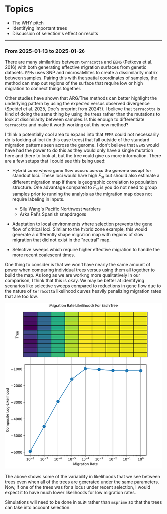 # Topics

- The WHY pitch
- Identifying important trees
- Discussion of selection's effect on results

---

### From 2025-01-13 to 2025-01-26

There are many similarities between `terracotta` and `EEMS` (Petkova et al. 2016) with both generating effective migration surfaces from genetic datasets. `EEMs` uses SNP and microsatellites to create a dissimilarity matrix between samples. Pairing this with the spatial coordinates of samples, the method can map out regions of the surface that require low or high migration to connect things together.

Other studies have shown that ARG/Tree methods can better highlight the underlying pattern by using the expected versus observed divergence (Speidel et al. 2025, Doc's preprint from 2024?). I believe that `terracotta` is kind of doing the same thing by using the trees rather than the mutations to look at dissimilarity between samples. Is this enough to differentiate  `terracotta` and make it worth working out this new method?

I think a potentially cool area to expand into that `EEMS` could not necessarily do is looking at loci (in this case trees) that fall outside of the standard migration patterns seen across the genome. I don't believe that `EEMS` would have had the power to do this as they would only have a single mutation here and there to look at, but the tree could give us more information. There are a few setups that I could see this being used:

- Hybrid zone where gene flow occurs across the genome except for standout loci. These loci would have high $F_{st}$ but should also estimate a different migration map if there is geographic correlation to population structure. One advantage compared to $F_{st}$ is you do not need to group samples prior to running the analysis as the migration map does not require labeling in inputs.
    - Silu Wang's Pacific Northwest warblers
    - Arka Pal's Spanish snapdragons

- Adaptation to local environments where selection prevents the gene flow of critical loci. Similar to the hybrid zone example, this would generate a differently shape migration map with regions of slow migration that did not exist in the "neutral" map.

- Selective sweeps which require higher effective migration to handle the more recent coalescent times.

One thing to consider is that we won't have nearly the same amount of power when comparing individual trees versus using them all together to build the map. As long as we are working more qualitatively in our comparison, I think that this is okay. We may be better at identifying scenarios like selective sweeps compared to reductions in gene flow due to the  nature of `terracotta` likelihood curves heavily penalizing migration rates that are too low.

![Tree By Tree View Of Migration Rate Likelihoods](../assets/20250113/tree_by_tree.png)

The above shows some of the variability in likelihoods that we see between trees even when all of the trees are generated under the same parameters. Now, if one of the trees was for a locus under recent selection, I would expect it to have much lower likelihoods for low migration rates.

Simulations will need to be done in `SLiM` rather than `msprime` so that the trees can take into account selection.